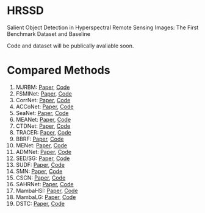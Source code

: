 # HRSSD
Salient Object Detection in Hyperspectral Remote Sensing Images: The First Benchmark Dataset and Baseline

Code and dataset will be publically avaliable soon.

# Compared Methods
1. MJRBM: [Paper](https://ieeexplore.ieee.org/document/9511336), [Code](https://github.com/wchao1213/ORSI-SOD)  
2. FSMINet: [Paper](https://ieeexplore.ieee.org/document/9739705), [Code](https://github.com/zxforchid/FSMINet)  
3. CorrNet: [Paper](https://ieeexplore.ieee.org/document/9690514), [Code](https://github.com/MathLee/CorrNet)  
4. ACCoNet: [Paper](https://ieeexplore.ieee.org/document/9756652), [Code](https://github.com/MathLee/ACCoNet)  
5. SeaNet: [Paper](https://ieeexplore.ieee.org/document/9690514), [Code](https://github.com/MathLee/SeaNet)  
6. MEANet: [Paper](https://www.sciencedirect.com/science/article/abs/pii/S0957417423022807), [Code](https://github.com/LiangBoCheng/MEANet)  
7. CTDNet: [Paper](https://dl.acm.org/doi/abs/10.1145/3474085.3475494), [Code](https://github.com/zhaozhirui/CTDNet)  
8. TRACER: [Paper](https://ojs.aaai.org/index.php/AAAI/article/view/21633), [Code](https://github.com/Karel911/TRACER)  
9. BBRF: [Paper](https://ieeexplore.ieee.org/document/10006743), [Code](https://github.com/iCVTEAM/BBRF-TIP)  
10. MENet: [Paper](https://ieeexplore.ieee.org/document/10204274), [Code](https://github.com/yiwangtz/MENet)  
11. ADMNet: [Paper](https://ieeexplore.ieee.org/document/10555313), [Code](https://github.com/Kunye-Shen/ADMNet)  
12. SED/SG: [Paper](https://ieeexplore.ieee.org/document/6738493), [Code](https://github.com/liangjiecn/Saliency2013)  
13. SUDF: [Paper](https://www.sciencedirect.com/science/article/pii/S1570870520307125), [Code](https://github.com/gqding/SUDF)  
14. SMN: [Paper](https://ieeexplore.ieee.org/document/10313066), [Code](https://github.com/laprf/SMN)
15. CSCN: [Paper](https://ieeexplore.ieee.org/abstract/document/10613611), [Code](https://github.com/HuiyanBai/CSCN)
16. SAHRNet: [Paper](https://www.sciencedirect.com/science/article/pii/S092427162400025X), [Code](https://github.com/tulilin/Multitask_NCA)
17. MambaHSI: [Paper](https://ieeexplore.ieee.org/document/10604894), [Code](https://github.com/li-yapeng/MambaHSI)
18. MambaLG: [Paper](https://ieeexplore.ieee.org/document/10812905), [Code](https://github.com/danfenghong/IEEE_TGRS_MambaLG)
19. DSTC: [Paper](https://link.springer.com/chapter/10.1007/978-3-031-72754-2_21), [Code](https://github.com/laprf/DSTC)
